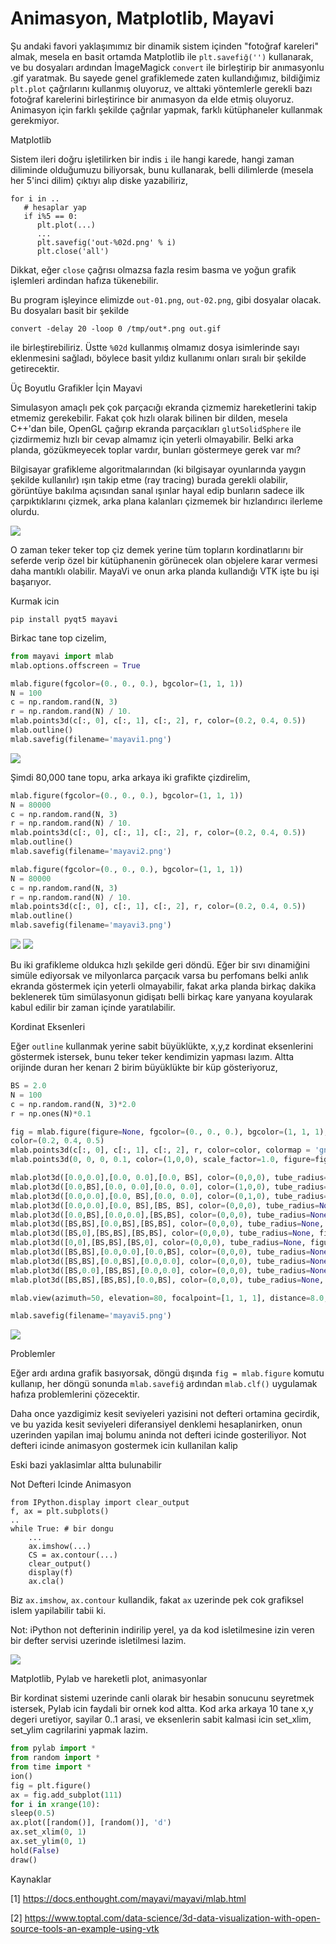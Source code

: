 # Animasyon, Matplotlib, Mayavi

Şu andaki favori yaklaşımımız bir dinamik sistem içinden "fotoğraf
kareleri" almak, mesela en basit ortamda Matplotlib ile
`plt.savefiğ('')` kullanarak, ve bu dosyaları ardından İmageMagick
`convert` ile birleştirip bir anımasyonlu .gif yaratmak. Bu sayede
genel grafiklemede zaten kullandığımız, bildiğimiz `plt.plot`
çağrılarını kullanmış oluyoruz, ve alttaki yöntemlerle gerekli bazı
fotoğraf karelerini birleştirince bir anımasyon da elde etmiş
oluyoruz. Animasyon için farklı şekilde çağrılar yapmak, farklı
kütüphaneler kullanmak gerekmiyor.

Matplotlib

Sistem ileri doğru işletilirken bir indis `i` ile hangi karede, hangi
zaman diliminde olduğumuzu biliyorsak, bunu kullanarak, belli dilimlerde
(mesela her 5'inci dilim) çıktıyı alıp diske yazabiliriz,

```
for i in ..
   # hesaplar yap
   if i%5 == 0:
      plt.plot(...)
      ...
      plt.savefig('out-%02d.png' % i)
      plt.close('all')
```

Dikkat, eğer `close` çağrısı olmazsa fazla resim basma ve yoğun grafik
işlemleri ardindan hafıza tükenebilir.

Bu program işleyince elimizde `out-01.png`, `out-02.png`, gibi dosyalar
olacak. Bu dosyaları basit bir şekilde

```
convert -delay 20 -loop 0 /tmp/out*.png out.gif
```

ile birleştirebiliriz. Üstte `%02d` kullanmış olmamız dosya
isimlerinde sayı eklenmesini sağladı, böylece basit yıldız kullanımı
onları sıralı bir şekilde getirecektir. 

Üç Boyutlu Grafikler İçin Mayavi

Simulasyon amaçlı pek çok parçacığı ekranda çizmemiz hareketlerini
takip etmemiz gerekebilir. Fakat çok hızlı olarak bilinen bir dilden,
mesela C++'dan bile, OpenGL çağırıp ekranda parçacıkları
`glutSolidSphere` ile çizdirmemiz hızlı bir cevap almamız için yeterli
olmayabilir. Belki arka planda, gözükmeyecek toplar vardır, bunları
göstermeye gerek var mı?

Bilgisayar grafikleme algoritmalarından (ki bilgisayar oyunlarında
yaygın şekilde kullanılır) ışın takip etme (ray tracing) burada
gerekli olabilir, görüntüye bakılma açısından sanal ışınlar hayal edip
bunların sadece ilk çarpıktıklarını çizmek, arka plana kalanları
çizmemek bir hızlandırıcı ilerleme olurdu.

![](mayavi4.png)

O zaman teker teker top çiz demek yerine tüm topların kordinatlarını
bir seferde verip özel bir kütüphanenin görünecek olan objelere karar
vermesi daha mantıklı olabilir. MayaVi ve onun arka planda kullandığı
VTK işte bu işi başarıyor.

Kurmak icin

```
pip install pyqt5 mayavi
```

Birkac tane top cizelim,

```python
from mayavi import mlab
mlab.options.offscreen = True
```

```python
mlab.figure(fgcolor=(0., 0., 0.), bgcolor=(1, 1, 1))
N = 100
c = np.random.rand(N, 3)
r = np.random.rand(N) / 10.
mlab.points3d(c[:, 0], c[:, 1], c[:, 2], r, color=(0.2, 0.4, 0.5))
mlab.outline()
mlab.savefig(filename='mayavi1.png')
```

![](mayavi1.png)


Şimdi 80,000 tane topu, arka arkaya iki grafikte çizdirelim,


```python
mlab.figure(fgcolor=(0., 0., 0.), bgcolor=(1, 1, 1))
N = 80000
c = np.random.rand(N, 3)
r = np.random.rand(N) / 10.
mlab.points3d(c[:, 0], c[:, 1], c[:, 2], r, color=(0.2, 0.4, 0.5))
mlab.outline()
mlab.savefig(filename='mayavi2.png')

mlab.figure(fgcolor=(0., 0., 0.), bgcolor=(1, 1, 1))
N = 80000
c = np.random.rand(N, 3)
r = np.random.rand(N) / 10.
mlab.points3d(c[:, 0], c[:, 1], c[:, 2], r, color=(0.2, 0.4, 0.5))
mlab.outline()
mlab.savefig(filename='mayavi3.png')
```

![](mayavi2.png)
![](mayavi3.png)

Bu iki grafikleme oldukca hızlı şekilde geri döndü. Eğer bir sıvı
dinamiğini simüle ediyorsak ve milyonlarca parçacık varsa bu perfomans
belki anlık ekranda göstermek için yeterli olmayabilir, fakat arka
planda birkaç dakika beklenerek tüm simülasyonun gidişatı belli birkaç
kare yanyana koyularak kabul edilir bir zaman içinde yaratılabilir.

Kordinat Eksenleri

Eğer `outline` kullanmak yerine sabit büyüklükte, x,y,z kordinat
eksenlerini göstermek istersek, bunu teker teker kendimizin yapması
lazım. Altta orijinde duran her kenarı 2 birim büyüklükte bir küp
gösteriyoruz,

```python
BS = 2.0
N = 100
c = np.random.rand(N, 3)*2.0
r = np.ones(N)*0.1

fig = mlab.figure(figure=None, fgcolor=(0., 0., 0.), bgcolor=(1, 1, 1), engine=None)
color=(0.2, 0.4, 0.5)
mlab.points3d(c[:, 0], c[:, 1], c[:, 2], r, color=color, colormap = 'gnuplot', scale_factor=1, figure=fig)
mlab.points3d(0, 0, 0, 0.1, color=(1,0,0), scale_factor=1.0, figure=fig)

mlab.plot3d([0.0,0.0],[0.0, 0.0],[0.0, BS], color=(0,0,0), tube_radius=None, figure=fig)
mlab.plot3d([0.0,BS],[0.0, 0.0],[0.0, 0.0], color=(1,0,0), tube_radius=None, figure=fig)
mlab.plot3d([0.0,0.0],[0.0, BS],[0.0, 0.0], color=(0,1,0), tube_radius=None, figure=fig)
mlab.plot3d([0.0,0.0],[0.0, BS],[BS, BS], color=(0,0,0), tube_radius=None, figure=fig)
mlab.plot3d([0.0,BS],[0.0,0.0],[BS,BS], color=(0,0,0), tube_radius=None, figure=fig)
mlab.plot3d([BS,BS],[0.0,BS],[BS,BS], color=(0,0,0), tube_radius=None, figure=fig)
mlab.plot3d([BS,0],[BS,BS],[BS,BS], color=(0,0,0), tube_radius=None, figure=fig)
mlab.plot3d([0,0],[BS,BS],[BS,0], color=(0,0,0), tube_radius=None, figure=fig)
mlab.plot3d([BS,BS],[0.0,0.0],[0.0,BS], color=(0,0,0), tube_radius=None, figure=fig)
mlab.plot3d([BS,BS],[0.0,BS],[0.0,0.0], color=(0,0,0), tube_radius=None, figure=fig)
mlab.plot3d([BS,0.0],[BS,BS],[0.0,0.0], color=(0,0,0), tube_radius=None, figure=fig)
mlab.plot3d([BS,BS],[BS,BS],[0.0,BS], color=(0,0,0), tube_radius=None, figure=fig)

mlab.view(azimuth=50, elevation=80, focalpoint=[1, 1, 1], distance=8.0, figure=fig)

mlab.savefig(filename='mayavi5.png')
```

![](mayavi5.png)

Problemler

Eğer ardı ardına grafik basıyorsak, döngü dışında `fig = mlab.figure`
komutu kullanıp, her döngü sonunda `mlab.savefiğ` ardından
`mlab.clf()` uygulamak hafıza problemlerini çözecektir. 

Daha once yazdigimiz kesit seviyeleri yazisini not defteri ortamina
gecirdik, ve bu yazida kesit seviyeleri diferansiyel denklemi
hesaplanirken, onun uzerinden yapilan imaj bolumu aninda not defteri
icinde gosteriliyor. Not defteri icinde animasyon gostermek icin
kullanilan kalip

Eski bazi yaklasimlar altta bulunabilir

Not Defteri Icinde Animasyon

```
from IPython.display import clear_output
f, ax = plt.subplots()
..
while True: # bir dongu
    ...
    ax.imshow(...)
    CS = ax.contour(...)
    clear_output()
    display(f)
    ax.cla()
```

Biz `ax.imshow`, `ax.contour` kullandik, fakat `ax` uzerinde pek cok
grafiksel islem yapilabilir tabii ki.

Not: iPython not defterinin indirilip yerel, ya da kod isletilmesine
izin veren bir defter servisi uzerinde isletilmesi lazim.

![](Screenshotfrom2013-02-01105757.png)

Matplotlib, Pylab ve hareketli plot, animasyonlar

Bir kordinat sistemi uzerinde canli olarak bir hesabin sonucunu
seyretmek istersek, Pylab icin faydali bir ornek kod altta. Kod arka
arkaya 10 tane x,y degeri uretiyor, sayilar 0..1 arasi, ve eksenlerin
sabit kalmasi icin set_xlim, set_ylim cagrilarini yapmak lazim.

```python
from pylab import *
from random import *
from time import *
ion()
fig = plt.figure()
ax = fig.add_subplot(111)
for i in xrange(10):
sleep(0.5)
ax.plot([random()], [random()], 'd')
ax.set_xlim(0, 1)
ax.set_ylim(0, 1)
hold(False)
draw()
```

Kaynaklar

[1] https://docs.enthought.com/mayavi/mayavi/mlab.html

[2] https://www.toptal.com/data-science/3d-data-visualization-with-open-source-tools-an-example-using-vtk
